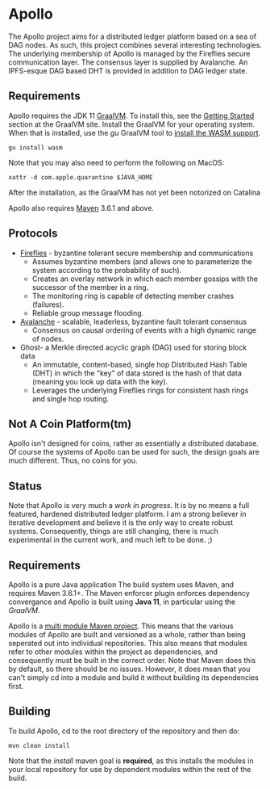 # Apollo
The Apollo project aims for a distributed ledger platform based on a sea of DAG nodes.  As such, this project combines several interesting technologies.  The underlying membership of Apollo is managed by the Fireflies secure communication layer.  The consensus layer is supplied by Avalanche.  An IPFS-esque DAG based DHT is provided in addition to DAG ledger state.

## Requirements
Apollo requires the JDK 11 [GraalVM](https://www.graalvm.org/).  To install this, see the [Getting Started](https://www.graalvm.org/getting-started/) section at the GraalVM site.  Install the GraalVM for your operating system.  When that is installed, use the _gu_ GraalVM tool to [install the WASM support](https://www.graalvm.org/docs/reference-manual/languages/wasm/).

    gu install wasm

Note that you may also need to perform the following on MacOS:

    xattr -d com.apple.quarantine $JAVA_HOME

After the installation, as the GraalVM has not yet been notorized on Catalina

Apollo also requires [Maven](https://maven.apache.org/) 3.6.1 and above.  

## Protocols
* [Fireflies](https://ymsir.com/papers/fireflies-tocs.pdf) - byzantine tolerant secure membership and communications
    * Assumes byzantine members (and allows one to parameterize the system according to the probability of such).
    * Creates an overlay network in which each member gossips with the successor of the member in a ring.
    * The monitoring ring is capable of detecting member crashes (failures).
    * Reliable group message flooding.
* [Avalanche](https://arxiv.org/abs/1906.08936) - scalable, leaderless, byzantine fault tolerant consensus
    * Consensus on causal ordering of events with a high dynamic range of nodes.
* Ghost- a Merkle directed acyclic graph (DAG) used for storing block data
    * An immutable, content-based, single hop Distributed Hash Table (DHT) in which the "key" of data stored is the hash of that data (meaning you look up data with the key).
    * Leverages the underlying Fireflies rings for consistent hash rings and single hop routing.


## Not A Coin Platform(tm)
Apollo isn't designed for coins, rather as essentially a distributed database.  Of course the systems of Apollo can be used for such, the design goals are much different.  Thus, no coins for you.


## Status
Note that Apollo is very much a _work in progress_.  It is by no means a full featured, hardened distributed ledger platform.  I am a strong believer in iterative development and believe it is the only way to create robust systems.  Consequently, things are still changing, there is much experimental in the current work, and much left to be done. ;)


## Requirements
Apollo is a pure Java application  The build system uses Maven, and requires Maven 3.6.1+.  The Maven enforcer plugin enforces dependency convergance and Apollo is built using __Java 11__, in particular using the _GraalVM_.

Apollo is a [multi module Maven project](https://maven.apache.org/guides/mini/guide-multiple-modules.html).  This means that the various modules of Apollo are built and versioned as a whole, rather than being seperated out into individual repositories.  This also means that modules refer to other modules within the project as dependencies, and consequently must be built in the correct order.  Note that Maven does this by default, so there should be no issues.  However, it does mean that you can't simply cd into a module and build it without building its dependencies first.


## Building
To build Apollo, cd to the root directory of the repository and then do:
   
    mvn clean install

Note that the _install_ maven goal is **required**, as this installs the modules in your local repository for use by dependent modules within the rest of the build.

